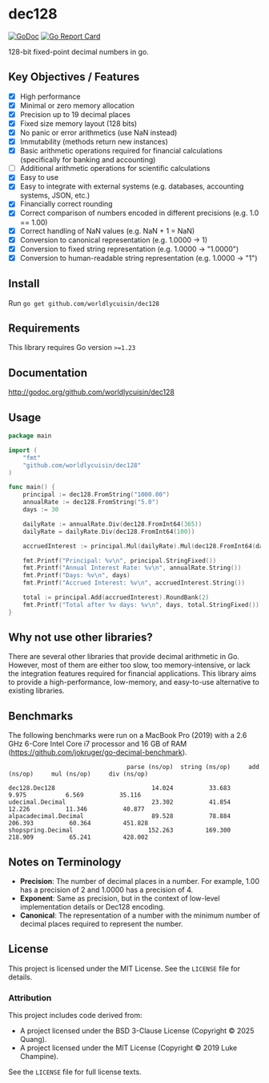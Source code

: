 # dec128

[![GoDoc](https://godoc.org/github.com/worldlycuisin/dec128?status.svg)](https://godoc.org/github.com/worldlycuisin/dec128) 
[![Go Report Card](https://goreportcard.com/badge/github.com/worldlycuisin/dec128)](https://goreportcard.com/report/github.com/worldlycuisin/dec128)

128-bit fixed-point decimal numbers in go.

## Key Objectives / Features
- [x] High performance
- [x] Minimal or zero memory allocation
- [x] Precision up to 19 decimal places
- [x] Fixed size memory layout (128 bits)
- [x] No panic or error arithmetics (use NaN instead)
- [x] Immutability (methods return new instances)
- [x] Basic arithmetic operations required for financial calculations (specifically for banking and accounting)
- [ ] Additional arithmetic operations for scientific calculations
- [x] Easy to use
- [x] Easy to integrate with external systems (e.g. databases, accounting systems, JSON, etc.)
- [x] Financially correct rounding
- [x] Correct comparison of numbers encoded in different precisions (e.g. 1.0 == 1.00)
- [x] Correct handling of NaN values (e.g. NaN + 1 = NaN)
- [x] Conversion to canonical representation (e.g. 1.0000 -> 1)
- [x] Conversion to fixed string representation (e.g. 1.0000 -> "1.0000")
- [x] Conversion to human-readable string representation (e.g. 1.0000 -> "1")

## Install

Run `go get github.com/worldlycuisin/dec128`

## Requirements

This library requires Go version `>=1.23`

## Documentation

http://godoc.org/github.com/worldlycuisin/dec128

## Usage

```go
package main

import (
    "fmt"
    "github.com/worldlycuisin/dec128"
)

func main() {
    principal := dec128.FromString("1000.00")
    annualRate := dec128.FromString("5.0")
    days := 30

    dailyRate := annualRate.Div(dec128.FromInt64(365))
    dailyRate = dailyRate.Div(dec128.FromInt64(100))

    accruedInterest := principal.Mul(dailyRate).Mul(dec128.FromInt64(days)).RoundBank(2)

    fmt.Printf("Principal: %v\n", principal.StringFixed())
    fmt.Printf("Annual Interest Rate: %v\n", annualRate.String())
    fmt.Printf("Days: %v\n", days)
    fmt.Printf("Accrued Interest: %v\n", accruedInterest.String())

    total := principal.Add(accruedInterest).RoundBank(2)
    fmt.Printf("Total after %v days: %v\n", days, total.StringFixed())
}
```

## Why not use other libraries?

There are several other libraries that provide decimal arithmetic in Go. However, most of them are either too slow, too memory-intensive, or lack the integration features required for financial applications. This library aims to provide a high-performance, low-memory, and easy-to-use alternative to existing libraries.

## Benchmarks

The following benchmarks were run on a MacBook Pro (2019) with a 2.6 GHz 6-Core Intel Core i7 processor and 16 GB of RAM (https://github.com/jokruger/go-decimal-benchmark).

```
                                 parse (ns/op)  string (ns/op)     add (ns/op)     mul (ns/op)     div (ns/op)

dec128.Dec128                           14.024          33.683           9.975           6.569          35.116
udecimal.Decimal                        23.302          41.854          12.226          11.346          40.877
alpacadecimal.Decimal                   89.528          78.884         206.393          60.364         451.828
shopspring.Decimal                     152.263         169.300         218.909          65.241         428.002
```

## Notes on Terminology

- **Precision**: The number of decimal places in a number. For example, 1.00 has a precision of 2 and 1.0000 has a precision of 4.
- **Exponent**: Same as precision, but in the context of low-level implementation details or Dec128 encoding.
- **Canonical**: The representation of a number with the minimum number of decimal places required to represent the number.

## License

This project is licensed under the MIT License. See the `LICENSE` file for details.

### Attribution

This project includes code derived from:
- A project licensed under the BSD 3-Clause License (Copyright © 2025 Quang).
- A project licensed under the MIT License (Copyright © 2019 Luke Champine).

See the `LICENSE` file for full license texts.
